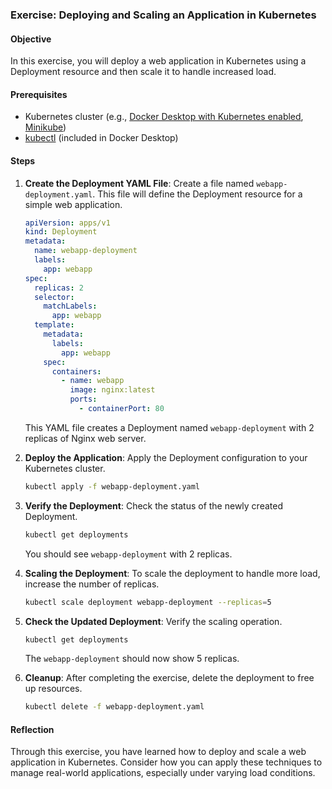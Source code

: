 ### Exercise: Deploying and Scaling an Application in Kubernetes

#### Objective

In this exercise, you will deploy a web application in Kubernetes using a Deployment resource and then scale it to handle increased load.

#### Prerequisites

- Kubernetes cluster (e.g., [Docker Desktop with Kubernetes enabled](https://docs.docker.com/desktop/kubernetes/), [Minikube](https://minikube.sigs.k8s.io/docs/start/))
- [kubectl](https://kubernetes.io/docs/tasks/tools/) (included in Docker Desktop)

#### Steps

1. **Create the Deployment YAML File**:
   Create a file named `webapp-deployment.yaml`. This file will define the Deployment resource for a simple web application.

   ```yaml
   apiVersion: apps/v1
   kind: Deployment
   metadata:
     name: webapp-deployment
     labels:
       app: webapp
   spec:
     replicas: 2
     selector:
       matchLabels:
         app: webapp
     template:
       metadata:
         labels:
           app: webapp
       spec:
         containers:
           - name: webapp
             image: nginx:latest
             ports:
               - containerPort: 80
   ```

   This YAML file creates a Deployment named `webapp-deployment` with 2 replicas of Nginx web server.

2. **Deploy the Application**:
   Apply the Deployment configuration to your Kubernetes cluster.

   ```bash
   kubectl apply -f webapp-deployment.yaml
   ```

3. **Verify the Deployment**:
   Check the status of the newly created Deployment.

   ```bash
   kubectl get deployments
   ```

   You should see `webapp-deployment` with 2 replicas.

4. **Scaling the Deployment**:
   To scale the deployment to handle more load, increase the number of replicas.

   ```bash
   kubectl scale deployment webapp-deployment --replicas=5
   ```

5. **Check the Updated Deployment**:
   Verify the scaling operation.

   ```bash
   kubectl get deployments
   ```

   The `webapp-deployment` should now show 5 replicas.

6. **Cleanup**:
   After completing the exercise, delete the deployment to free up resources.

   ```bash
   kubectl delete -f webapp-deployment.yaml
   ```

#### Reflection

Through this exercise, you have learned how to deploy and scale a web application in Kubernetes. Consider how you can apply these techniques to manage real-world applications, especially under varying load conditions.
